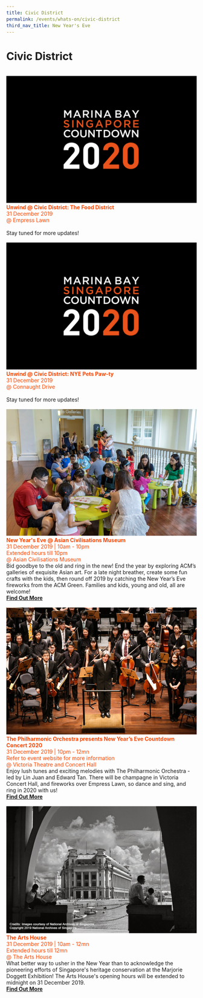 ```yaml
---
title: Civic District
permalink: /events/whats-on/civic-district
third_nav_title: New Year's Eve
---
```


# Civic District

<br>
     <a href="-"> <img src="/images/MBSC_Placeholder.jpg" /></a>
      <font color="orangered"><b>Unwind @ Civic District: The Food District</b></font>
      <font color="orangered"><br>31 December 2019</font>
      <font color="orangered"><br> @ Empress Lawn</font>
      <br>
      <br>Stay tuned for more updates!
      <br>
      <br>
     <a href="-"> <img src="/images/MBSC_Placeholder.jpg" /></a>
      <font color="orangered"><b>Unwind @ Civic District: NYE Pets Paw-ty</b></font>
      <font color="orangered"><br>31 December 2019</font>
      <font color="orangered"><br> @ Connaught Drive</font>
      <br>
      <br>Stay tuned for more updates!
      <br>
      <br>
     <a href="https://www.acm.org.sg/"> <img src="/images/CDAsianCivilisationsMuseum.jpg" /></a>
      <font color="orangered"><b>New Year's Eve @ Asian Civilisations Museum</b></font>
      <font color="orangered"><br>31 December 2019 | 10am - 10pm</font>
      <font color="orangered"><br> Extended hours till 10pm </font>
      <font color="orangered"><br> @ Asian Civilisations Museum </font>  
      <br>Bid goodbye to the old and ring in the new! End the year by exploring ACM’s galleries of exquisite Asian art. For a late night breather, create some fun crafts with the kids, then round off 2019 by catching the New Year’s Eve fireworks from the ACM Green. Families and kids, young and old, all are welcome!
      <font color="orangered"><b><br><a href="https://www.acm.org.sg/">Find Out More</a></b></font>
      <br>
      <br>      
     <a href="https://www.sistic.com.sg/events/nye1219"> <img src="/images/CDVictoriaTheaterandConcert.jpg" /></a>
      <font color="orangered"><b>The Philharmonic Orchestra presents New Year’s Eve Countdown Concert 2020</b></font>
      <font color="orangered"><br>31 December 2019 | 10pm - 12mn</font>
      <font color="orangered"><br> Refer to event website for more information </font>
      <font color="orangered"><br> @ Victoria Theatre and Concert Hall </font>  
      <br>Enjoy lush tunes and exciting melodies with The Philharmonic Orchestra - led by Lin Juan and Edward Tan. There will be champagne in Victoria Concert Hall, and fireworks over Empress Lawn, so dance and sing, and ring in 2020 with us!
      <font color="orangered"><b><br><a href="https://www.sistic.com.sg/events/nye1219">Find Out More</a></b></font>
      <br>
      <br>
     <a href="https://www.theartshouse.sg/whats-on/marjorie-doggett-exhibition"> <img src="/images/CDTheArtHouse.jpg" /></a>
      <font color="orangered"><b>The Arts House</b></font>
      <font color="orangered"><br>31 December 2019 | 10am - 12mn</font>
      <font color="orangered"><br> Extended hours till 12mn </font>
      <font color="orangered"><br> @ The Arts House </font>  
      <br>What better way to usher in the New Year than to acknowledge the pioneering efforts of Singapore's heritage conservation at the Marjorie Doggett Exhibition! The Arts House's opening hours will be extended to midnight on 31 December 2019.
      <font color="orangered"><b><br><a href="https://www.theartshouse.sg/whats-on/marjorie-doggett-exhibition">Find Out More</a></b></font>
      <br>
